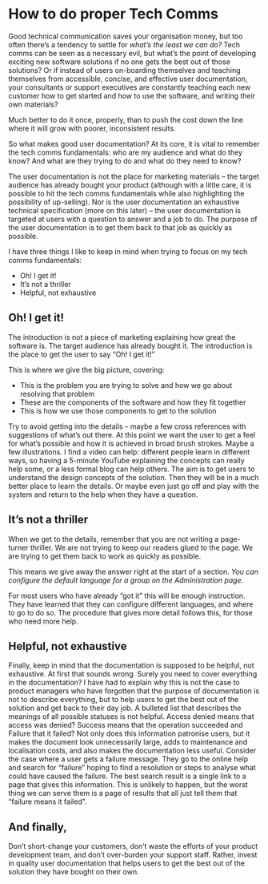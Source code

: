 # How to do proper Tech Comms
Good technical communication saves your organisation money, but too often there’s a tendency to settle for *what’s the least we can do?* Tech comms can be seen as a necessary evil, but what’s the point of developing exciting new software solutions if no one gets the best out of those solutions? Or if instead of users on-boarding themselves and teaching themselves from accessible, concise, and effective user documentation, your consultants or support executives are constantly teaching each new customer how to get started and how to use the software, and writing their own materials?

Much better to do it once, properly, than to push the cost down the line where it will grow with poorer, inconsistent results.

So what makes good user documentation? At its core, it is vital to remember the tech comms fundamentals: who are my audience and what do they know? And what are they trying to do and what do they need to know?

The user documentation is not the place for marketing materials – the target audience has already bought your product (although with a little care, it is possible to hit the tech comms fundamentals while also highlighting the possibility of up-selling). Nor is the user documentation an exhaustive technical specification (more on this later) – the user documentation is targeted at users with a question to answer and a job to do. The purpose of the user documentation is to get them back to that job as quickly as possible.

I have three things I like to keep in mind when trying to focus on my tech comms fundamentals:

-	Oh! I get it!
-	It’s not a thriller
-	Helpful, not exhaustive

## Oh! I get it!

The introduction is not a piece of marketing explaining how great the software is. The target audience has already bought it. The introduction is the place to get the user to say “Oh! I get it!”

This is where we give the big picture, covering:
- This is the problem you are trying to solve and how we go about resolving that problem
-	These are the components of the software and how they fit together
- This is how we use those components to get to the solution

Try to avoid getting into the details – maybe a few cross references with suggestions of what’s out there. At this point we want the user to get a feel for what’s possible and how it is achieved in broad brush strokes. Maybe a few illustrations. I find a video can help: different people learn in different ways, so having a 5-minute YouTube explaining the concepts can really help some, or a less formal blog can help others. The aim is to get users to understand the design concepts of the solution. Then they will be in a much better place to learn the details. Or maybe even just go off and play with the system and return to the help when they have a question.

## It’s not a thriller

When we get to the details, remember that you are not writing a page-turner thriller. We are not trying to keep our readers glued to the page. We are trying to get them back to work as quickly as possible.

This means we give away the answer right at the start of a section. *You can configure the default language for a group on the Administration page.*

For most users who have already “got it” this will be enough instruction. They have learned that they can configure different languages, and where to go to do so. The procedure that gives more detail follows this, for those who need more help.

## Helpful, not exhaustive

Finally, keep in mind that the documentation is supposed to be helpful, not exhaustive. At first that sounds wrong. Surely you need to cover everything in the documentation? I have had to explain why this is not the case to product managers who have forgotten that the purpose of documentation is not to describe everything, but to help users to get the best out of the solution and get back to their day job.
A bulleted list that describes the meanings of all possible statuses is not helpful. Access denied means that access was denied? Success means that the operation succeeded and Failure that it failed? Not only does this information patronise users, but it makes the document look unnecessarily large, adds to maintenance and localisation costs, and also makes the documentation less useful.
Consider the case where a user gets a failure message. They go to the online help and search for “failure” hoping to find a resolution or steps to analyse what could have caused the failure. The best search result is a single link to a page that gives this information. This is unlikely to happen, but the worst thing we can serve them is a page of results that all just tell them that “failure means it failed”.

## And finally,

Don’t short-change your customers, don’t waste the efforts of your product development team, and don’t over-burden your support staff. Rather, invest in quality user documentation that helps users to get the best out of the solution they have bought on their own.
